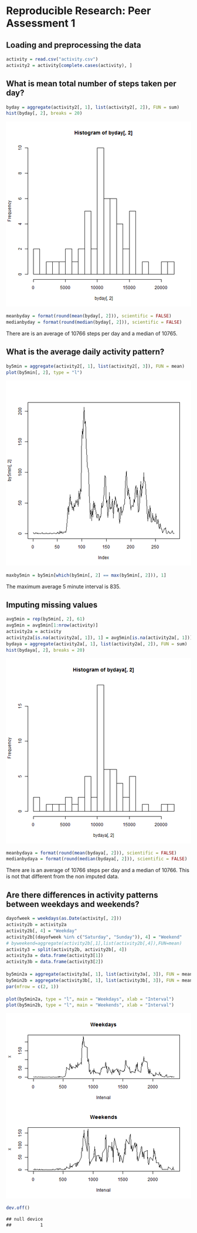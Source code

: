 # Reproducible Research: Peer Assessment 1


## Loading and preprocessing the data



```r
activity = read.csv("activity.csv")
activity2 = activity[complete.cases(activity), ]
```


## What is mean total number of steps taken per day?


```r
byday = aggregate(activity2[, 1], list(activity2[, 2]), FUN = sum)
hist(byday[, 2], breaks = 20)
```

![plot of chunk unnamed-chunk-2](figure/unnamed-chunk-2.png) 

```r
meanbyday = format(round(mean(byday[, 2])), scientific = FALSE)
medianbyday = format(round(median(byday[, 2])), scientific = FALSE)
```


There are is an average of 10766 steps per day and a median of 10765. 

## What is the average daily activity pattern?


```r
by5min = aggregate(activity2[, 1], list(activity2[, 3]), FUN = mean)
plot(by5min[, 2], type = "l")
```

![plot of chunk unnamed-chunk-3](figure/unnamed-chunk-3.png) 

```r
maxby5min = by5min[which(by5min[, 2] == max(by5min[, 2])), 1]
```


The maximum average 5 minute interval is 835.   

## Imputing missing values

```r
avg5min = rep(by5min[, 2], 61)
avg5min = avg5min[1:nrow(activity)]
activity2a = activity
activity2a[is.na(activity2a[, 1]), 1] = avg5min[is.na(activity2a[, 1])]
bydaya = aggregate(activity2a[, 1], list(activity2a[, 2]), FUN = sum)
hist(bydaya[, 2], breaks = 20)
```

![plot of chunk unnamed-chunk-4](figure/unnamed-chunk-4.png) 

```r
meanbydaya = format(round(mean(bydaya[, 2])), scientific = FALSE)
medianbydaya = format(round(median(bydaya[, 2])), scientific = FALSE)
```


There are is an average of 10766 steps per day and a median of 10766. This is not that different from the non imputed data.




## Are there differences in activity patterns between weekdays and weekends?

```r
dayofweek = weekdays(as.Date(activity[, 2]))
activity2b = activity2a
activity2b[, 4] = "Weekday"
activity2b[(dayofweek %in% c("Saturday", "Sunday")), 4] = "Weekend"
# byweekend=aggregate(activity2b[,1],list(activity2b[,4]),FUN=mean)
activity3 = split(activity2b, activity2b[, 4])
activity3a = data.frame(activity3[1])
activity3b = data.frame(activity3[2])

by5min2a = aggregate(activity3a[, 1], list(activity3a[, 3]), FUN = mean)
by5min2b = aggregate(activity3b[, 1], list(activity3b[, 3]), FUN = mean)
par(mfrow = c(2, 1))

plot(by5min2a, type = "l", main = "Weekdays", xlab = "Interval")
plot(by5min2b, type = "l", main = "Weekends", xlab = "Interval")
```

![plot of chunk unnamed-chunk-5](figure/unnamed-chunk-5.png) 

```r
dev.off()
```

```
## null device 
##           1
```

```r

```




